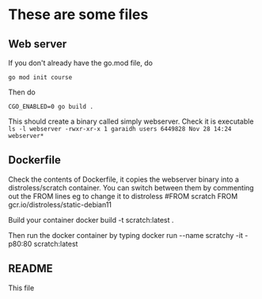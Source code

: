 # These are some files #

## Web server ##

If you don't already have the go.mod file, do 

`go mod init course`

Then do 

`CGO_ENABLED=0 go build .`

This should create a binary called simply webserver. Check it is executable
`ls -l webserver
-rwxr-xr-x 1 garaidh users 6449828 Nov 28 14:24 webserver*`

## Dockerfile

Check the contents of Dockerfile, it copies the webserver binary into a distroless/scratch container.
You can switch between them by commenting out the FROM lines
eg to change it to distroless
    #FROM scratch
    FROM gcr.io/distroless/static-debian11

Build your container
    docker build -t scratch:latest .

Then run the docker container by typing
    docker run --name scratchy -it -p80:80 scratch:latest


## README

This file


